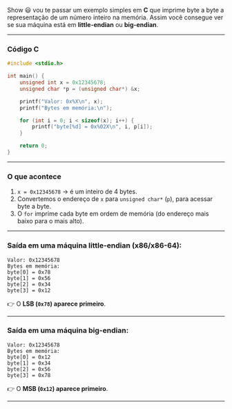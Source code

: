 Show 😃 vou te passar um exemplo simples em **C** que
imprime byte a byte a representação de um número inteiro
na memória. Assim você consegue ver se sua máquina está
em **little-endian** ou **big-endian**.

---

### Código C

```c
#include <stdio.h>

int main() {
    unsigned int x = 0x12345678;
    unsigned char *p = (unsigned char*) &x;

    printf("Valor: 0x%X\n", x);
    printf("Bytes em memória:\n");

    for (int i = 0; i < sizeof(x); i++) {
        printf("byte[%d] = 0x%02X\n", i, p[i]);
    }

    return 0;
}
```

---

### O que acontece

1. `x = 0x12345678` → é um inteiro de 4 bytes.
2. Convertemos o endereço de `x` para `unsigned char*` (`p`), para acessar byte a byte.
3. O `for` imprime cada byte em ordem de memória (do endereço mais baixo para o mais alto).

---

### Saída em uma máquina **little-endian** (x86/x86-64):

```
Valor: 0x12345678
Bytes em memória:
byte[0] = 0x78
byte[1] = 0x56
byte[2] = 0x34
byte[3] = 0x12
```

👉 O **LSB (`0x78`) aparece primeiro**.

---

### Saída em uma máquina **big-endian**:

```
Valor: 0x12345678
Bytes em memória:
byte[0] = 0x12
byte[1] = 0x34
byte[2] = 0x56
byte[3] = 0x78
```

👉 O **MSB (`0x12`) aparece primeiro**.

---


